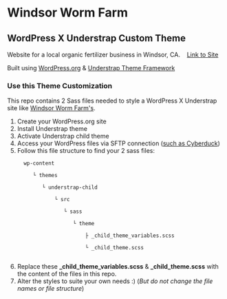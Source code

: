 # Windsor Worm Farm
## WordPress X Understrap Custom Theme

Website for a local organic fertilizer business in Windsor, CA.    [Link to Site](https://dev-windsor-worm-farm.pantheonsite.io/)

Built using [WordPress.org](wordpress.org) & [Understrap Theme Framework](https://understrap.com/) 

### Use this Theme Customization

This repo contains 2 Sass files needed to style a WordPress X Understrap site like [Windsor Worm Farm's](https://dev-windsor-worm-farm.pantheonsite.io/).

1. Create your WordPress.org site
2. Install Understrap theme
3. Activate Understrap child theme
4. Access your WordPress files via SFTP connection ([such as Cyberduck](https://cyberduck.io/))
5. Follow this file structure to find your 2 sass files:
    ````
      wp-content
      
         └ themes
         
            └ understrap-child
            
                └ src
                
                   └ sass
                   
                      └ theme
                      
                          ├ _child_theme_variables.scss
                          
                          └ _child_theme.scss
  
6. Replace these **_child_theme_variables.scss** & **_child_theme.scss** with the content of the files in this repo. 
7. Alter the styles to suite your own needs :) (*But do not change the file names or file structure*) 

